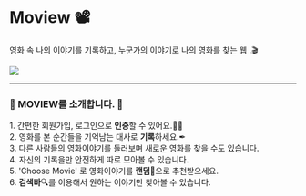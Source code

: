 # Moview 📽
영화 속 나의 이야기를 기록하고, 누군가의 이야기로 나의 영화를 찾는 웹 .🎬

<img src="https://user-images.githubusercontent.com/75050894/159161443-77e3b277-5c2d-41d4-b206-b9a066f00f85.png">

<hr>
<h3>🙌 MOVIEW를 소개합니다. 🙌</h3>
1. 간편한 회원가입, 로그인으로 <strong>인증</strong>할 수 있어요.🙆‍♂️ <br>
2. 영화를 본 순간들을 기억남는 대사로 <strong>기록</strong>하세요.✒ <br>
3. 다른 사람들의 영화이야기를 둘러보며 새로운 영화를 찾을 수도 있습니다. <br>
4. 자신의 기록을만 안전하게 따로 모아볼 수 있습니다. <br>
5. 'Choose Movie' 로 영화이야기를 <strong>랜덤</strong>🎁으로 추천받으세요. <br>
6. <strong>검색바</strong>🔍를 이용해서 원하는 이야기만 찾아볼 수 있습니다. 